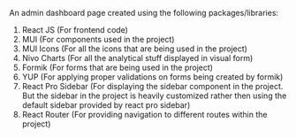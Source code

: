 An admin dashboard page created using the following packages/libraries:

1. React JS (For frontend code)
2. MUI (For components used in the project)
3. MUI Icons (For all the icons that are being used in the project)
4. Nivo Charts (For all the analytical stuff displayed in visual form)
5. Formik (For forms that are being used in the project)
6. YUP (For applying proper validations on forms being created by formik)
7. React Pro Sidebar (For displaying the sidebar component in the project. But the sidebar in the project is heavily customized rather then using the default sidebar provided by react pro sidebar)
8. React Router (For providing navigation to different routes within the project)
